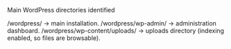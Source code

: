 
Main WordPress directories identified 

/wordpress/ → main installation. 
/wordpress/wp-admin/ → administration dashboard. 
/wordpress/wp-content/uploads/ → uploads directory (indexing enabled, so files are browsable).